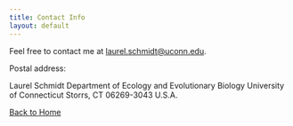 ```yaml
---
title: Contact Info
layout: default
---
```


Feel free to contact me at laurel.schmidt@uconn.edu.

Postal address: 

Laurel Schmidt 
Department of Ecology and Evolutionary Biology 
University of Connecticut 
Storrs, CT 06269-3043
U.S.A.

[Back to Home](https://laureljschmidt.github.io/)
